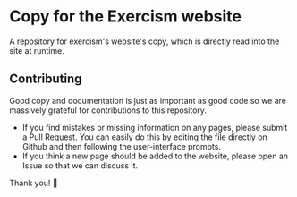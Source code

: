 # Copy for the Exercism website

A repository for exercism's website's copy, which is directly read into the site at runtime.

## Contributing

Good copy and documentation is just as important as good code so we are massively grateful for contributions to this repository.

- If you find mistakes or missing information on any pages, please submit a Pull Request. You can easily do this by editing the file directly on Github and then following the user-interface prompts.
- If you think a new page should be added to the website, please open an Issue so that we can discuss it.

Thank you! :blue_heart:
